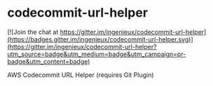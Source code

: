 # codecommit-url-helper

[![Join the chat at https://gitter.im/ingenieux/codecommit-url-helper](https://badges.gitter.im/ingenieux/codecommit-url-helper.svg)](https://gitter.im/ingenieux/codecommit-url-helper?utm_source=badge&utm_medium=badge&utm_campaign=pr-badge&utm_content=badge)

AWS Codecommit URL Helper (requires Git Plugin)
